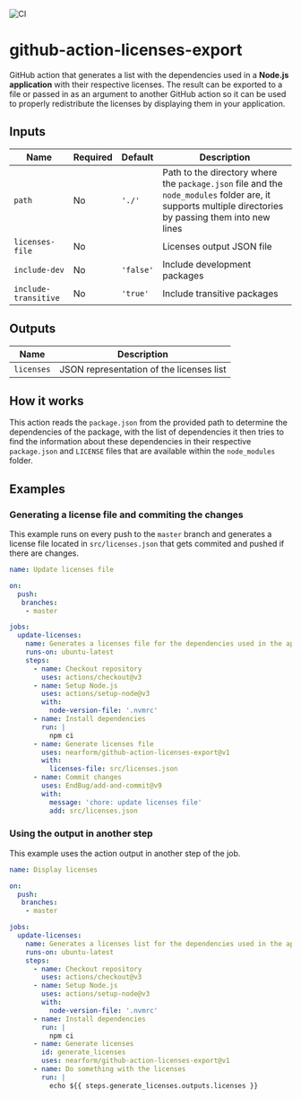 ![CI](https://github.com/nearform/github-action-licenses-export/actions/workflows/ci.yml/badge.svg?event=push)

# github-action-licenses-export

GitHub action that generates a list with the dependencies used in a **Node.js application** with their respective licenses. The result can be exported to a file or passed in as an argument to another GitHub action so it can be used to properly redistribute the licenses by displaying them in your application.

## Inputs

| Name                 | Required | Default   | Description                                                                                                                                            |
| -------------------- | -------- | --------- | ------------------------------------------------------------------------------------------------------------------------------------------------------ |
| `path`               | No       | `'./'`    | Path to the directory where the `package.json` file and the `node_modules` folder are, it supports multiple directories by passing them into new lines |
| `licenses-file`      | No       |           | Licenses output JSON file                                                                                                                              |
| `include-dev`        | No       | `'false'` | Include development packages                                                                                                                           |
| `include-transitive` | No       | `'true'`  | Include transitive packages                                                                                                                            |

## Outputs

| Name       | Description                              |
| ---------- | ---------------------------------------- |
| `licenses` | JSON representation of the licenses list |

## How it works

This action reads the `package.json` from the provided path to determine the dependencies of the package, with the list of dependencies it then tries to find the information about these dependencies in their respective `package.json` and `LICENSE` files that are available within the `node_modules` folder.

## Examples

### Generating a license file and commiting the changes

This example runs on every push to the `master` branch and generates a license file located in `src/licenses.json` that gets commited and pushed if there are changes.

```yaml
name: Update licenses file

on:
  push:
   branches:
    - master

jobs:
  update-licenses:
    name: Generates a licenses file for the dependencies used in the application and commits the changes
    runs-on: ubuntu-latest
    steps:
      - name: Checkout repository
        uses: actions/checkout@v3
      - name: Setup Node.js
        uses: actions/setup-node@v3
        with:
          node-version-file: '.nvmrc'
      - name: Install dependencies
        run: |
          npm ci
      - name: Generate licenses file
        uses: nearform/github-action-licenses-export@v1
        with:
          licenses-file: src/licenses.json
      - name: Commit changes
        uses: EndBug/add-and-commit@v9
        with:
          message: 'chore: update licenses file'
          add: src/licenses.json
```

### Using the output in another step

This example uses the action output in another step of the job.

```yaml
name: Display licenses

on:
  push:
   branches:
    - master

jobs:
  update-licenses:
    name: Generates a licenses list for the dependencies used in the application and commits the changes
    runs-on: ubuntu-latest
    steps:
      - name: Checkout repository
        uses: actions/checkout@v3
      - name: Setup Node.js
        uses: actions/setup-node@v3
        with:
          node-version-file: '.nvmrc'
      - name: Install dependencies
        run: |
          npm ci
      - name: Generate licenses
        id: generate_licenses
        uses: nearform/github-action-licenses-export@v1
      - name: Do something with the licenses
        run: |
          echo ${{ steps.generate_licenses.outputs.licenses }}
```
